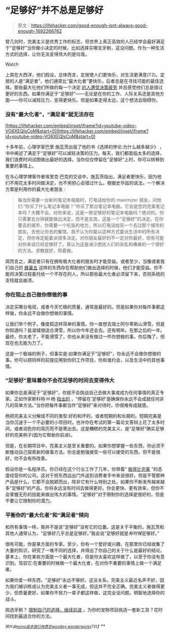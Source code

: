 # “足够好”并不总是足够好

> 原文：<https://lifehacker.com/good-enough-isnt-always-good-enough-1692268762>

曾几何时，完美主义是优秀工作的标志，但世界上真正高效的人已经学会最好满足于“足够好”当你做小决定的时候，比如选择买哪支牙刷，这没问题。作为一种生活方式的选择，让你无法变得伟大的是垃圾。

Watch

上周在大西洋，他们假设，总体而言，定居使人们更快乐，对生活更满意(T2)。定居的人是“满足者”，他们通常比“最大化者”更快乐，后者总是在寻找可能的最佳选择。那些最大化他们所做的每一个决定 [的人遭受决策疲劳](https://lifehacker.com/how-to-overcome-decision-fatigue-1462863837) 并且感觉他们总是错过更好的东西。如果你满足于“足够好”——无论是在你的工作、人际关系还是其他方面——你可以减轻压力，变得更快乐。但是如果走得太远，这个想法会阻碍你。

### 没有“最大化者”，“满足者”就无法存在

 [https://lifehacker.com/embed/inset/iframe?id=youtube-video-VO6XEQIsCoM&start=0](https://lifehacker.com/embed/inset/iframe?id=youtube-video-VO6XEQIsCoM&start=0) 

十多年前，心理学家巴里·施瓦茨出版了他的书《选择的悖论:为什么越多越少》 ，书中阐述了满足于“足够好”可以减轻决策的压力。每天，我们都面临太多的选择，我们浪费时间试图做出最好的选择。当你仅仅停留在“足够好”上时，你可以转移到重要的事情上。

在与心理学博客作者埃里克·巴克的交谈中，施瓦茨指出，满足者更快乐，因为他们不用花太多时间做决定，也不用担心会错过什么。根据史华兹的说法，一个解决方案是利用你的最大化者朋友 :

> 每当你需要一台新的笔记本电脑时，打电话给你的 maximizer 朋友，问他们:“你买了什么笔记本电脑？”你买了那台笔记本电脑。它会是您的完美笔记本吗？大概不会。对你来说，这是一款足够好的笔记本电脑吗？绝对的。你只需要五分钟就能做出决定，而不是五周，这是一个“足够好”的决定。在你要去的城市，你需要一个吃饭的地方，所以打电话给另一个去过那个城市的朋友。去他让你去的餐馆。我不认为你能以这种方式委派生活中的所有决定，但你肯定能委派很多决定。对你朋友最好的不一定对你最好，但有可能对你来说已经足够好了。我认为这是减少困扰人们的杂乱和瘫痪的一个很好的方法。求教就好，照着做。

简而言之，满足者只有在拥有极大化者的朋友时才能受益。或者至少，当像或者我们自己的 [蜂巢五](http://lifehacker.com/tag/hive-five) 这样的东西存在帮助他们做出选择的时候，他们才能受益。你不能将决策过程委托给一个不存在的人，所以那些最大化者必须留下来，否则系统的支柱就会崩溃。

### 你在阻止自己做你想做的事

决定买哪台电视，或者今天忙碌的质量，通常是最好的。但是如果你对每件事都这样做，你永远不会做你想做的事情。

让我们举个例子，像度假这样简单的事情。你一直想去瑞士阿尔卑斯山滑雪。但是你知道吗？盐湖城很适合滑雪，所以你今年还会去。还有明年。在那之后的一年。最终，你太老了，不能滑雪了，你也从来没有做过一件你想做的事。你后悔了，但现在也无能为力了。

这是一个极端的例子，但事实是:如果你满足于“足够好”，你永远不会做你想做的事。你可以把同样的前提应用到你的工作项目，你和谁约会，以及生活中的其他事情。

### “足够好”意味着你不会花足够的时间去变得伟大

如果你总是满足于“足够好”，你就不会挑战自己去做大事或成为任何事情的真正专家。正如作家斯科特·H·杨 [指出的](http://www.scotthyoung.com/blog/2010/02/10/perfectionism-isnt-bad-in-the-long-term/) ，“停留在‘足够好’是确保你永远不会成就任何非凡的简单方法。”当你把每件事都当作“足够好”来对待时，你很难有成就感。

杨把完美主义分解成不同的类型:好的和坏的，或者短期的和长期的。短期完美是当你沉迷于一个不必要的小项目时。也许你在考试的第一篇论文答辩上花了太多时间，或者润色你的简历而不是寄出去。这是糟糕的完美主义，是“足够好”确实足够好的完美例子(因为它帮助你前进)。

但是，在长期项目中，完美主义是至关重要的。如果你想掌握一些东西，你必须不断推动自己探索新的做事方法。你总是勉强接受一些可以接受的东西，但不是很好，你不会有所改善。

假设你是一名程序员。你已经在这个行业工作了几年，你带着“ [做得比完美](https://lifehacker.com/done-is-better-than-perfect-5870379) ”的态度经营你的公司。这对于把东西运出门外送到消费者手中来说很好。但是不管那种产品是什么，它都不会脱颖而出，除非它有什么特别之处。如果你不断发布越来越多“足够好”的产品，你将永远没有时间去做得更好。你会更快、更有效率，但你不会掌握无形的技能来做出伟大的事情。“足够好”对于限制你的选择是很好的，但是不要让它限制你的潜力。

### 平衡你的“最大化者”和“满足者”倾向

和所有事情一样，我并不是说“足够好”没有它的位置。这是关于平衡的。施瓦茨和其他人通常认为，“足够好几乎总是足够好。”我会说“足够好就是*有时候*足够好。”

很有可能，你是某方面的专家。至少，你有一个爱好或兴趣，在那里你已经收集了大量的知识，研究了一堆不同的选择，并得出了你自己的关于什么是最好的结论。基本上，你在某些方面是一个最大化者，但是你太喜欢这样做了，以至于你没有意识到。驾驭它:在重要的时候做一个最大化者，在对你不重要的事情上做一个满足者。

如果你爱一样东西，“足够好”永远不够好。这没关系。完美主义最近名声不好，因为我们被训练成认为完美主义者一事无成，但这并不完全正确。完美主义者做得更少，但质量更好，如果你不努力一辈子都这样做，这完全没问题。明智地选择你的战斗。

挑选牙刷？ [限制自己的选择，继续前进](https://lifehacker.com/how-decision-fatigue-zaps-your-willpower-and-what-you-5832539) 。为你的宠物项目挑选一套新工具？花时间找到最适合你的方法。

<small>*照片由*</small>[<small>*nemo*</small>](http://pixabay.com/en/dart-board-circle-round-target-32024/)<small></small>*[<small>*徒步旅行林贾尼*</small>](https://www.flickr.com/photos/trekkingrinjani/4930552641/in/photolist-8vGnwi-dqDt2Y-x5ULC-8Z6NkM-dPDXtC-iNpH9k-eSTehe-5YsTt8-pK3bg2-3Jaze-c6ty5f-5wVAQf-9uduJe-q8Md8Q-5WoGsd-5Gagvj-92a6YL-4nSTHh-qLNKV4-5SyRgw-r9tun4-rfe14A-r9jDh2-p3JgMV-2SNBsb-9238iR-kW9BK-92343B-7rNLdi-pZZpZu-82HbYj-82GPf7-3gpE5-cYz7x1-7mJSqt-6QJbMW-5kmLK7-ejcnhY-qL48zJ-oU7kLW-6WVCuL-5RRPxs-q2VmR6-pb4Y6F-a7Q2v-dRsLkh-79XgbD-79Xgdc-7a244Y-7a245b)<small></small>*[<small>*woodley wonderworks*</small>](https://www.flickr.com/photos/wwworks/6515412933/in/photolist-aVKcgK-6T7Cfx-9ZAMcD-9ZAM7t-5BMHE6-9ZDD43-9ZAJka-fCVLQT-p9bRZS-8Wscc6-6DwFav-fY7yW4-9ZAMji-8FViUT-9ZALNa-4Y4JQv-9ZDDrm-bXU5nf-4ti43w-5Srv1D-pgQsL3-5BeerE-9ZDCRY-9ZAJrT-2WQRs6-9nPLyM-PAGjY-3eoqBv-dpMu5f-9ZDDv3-fY7rap-amxw3F-fY7i57-fY6Ybd-bhTjC2-pgQ9Vq-7Zxt89-9ZAKj8-byoVfK-oG2YHB-9ZDBw9-py37uV-byoSJB-84fJg3-9ZAKyR-BSMbM-o4tpq2-pgNtLz-8ZiZoU-71SW98)<small>*T51】*</small>**